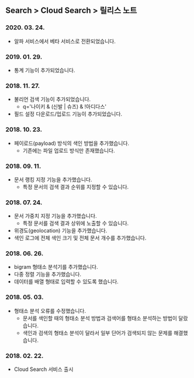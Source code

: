 ## Search > Cloud Search > 릴리스 노트

### 2020. 03. 24.
* 알파 서비스에서 베타 서비스로 전환되었습니다.

### 2019. 01. 29.
* 통계 기능이 추가되었습니다.

### 2018. 11. 27.
* 불리언 검색 기능이 추가되었습니다.
    * q='나이키 & (신발 | 슈즈) & !아디다스'
* 필드 설정 다운로드/업로드 기능이 추가되었습니다.

### 2018. 10. 23.
* 페이로드(payload) 방식의 색인 방법을 추가했습니다.
    * 기존에는 파일 업로드 방식만 존재했습니다.

### 2018. 09. 11.
* 문서 랭킹 지정 기능을 추가했습니다.
    * 특정 문서의 검색 결과 순위를 지정할 수 있습니다.

### 2018. 07. 24.
* 문서 가중치 지정 기능을 추가했습니다.
    * 특정 문서를 검색 결과 상위에 노출할 수 있습니다.
* 위경도(geolocation) 기능을 추가했습니다.
* 색인 로그에 전체 색인 크기 및 전체 문서 개수를 추가했습니다.

### 2018. 06. 26.
* bigram 형태소 분석기를 추가했습니다.
* 다중 정렬 기능을 추가했습니다.
* 데이터를 배열 형태로 입력할 수 있도록 했습니다.

### 2018. 05. 03.
* 형태소 분석 오류를 수정했습니다.
    * 문서를 색인할 때의 형태소 분석 방법과 검색어를 형태소 분석하는 방법이 달랐습니다.
    * 색인과 검색의 형태소 분석이 달라서 일부 단어가 검색되지 않는 문제를 해결했습니다.

### 2018. 02. 22.
* Cloud Search 서비스 출시

